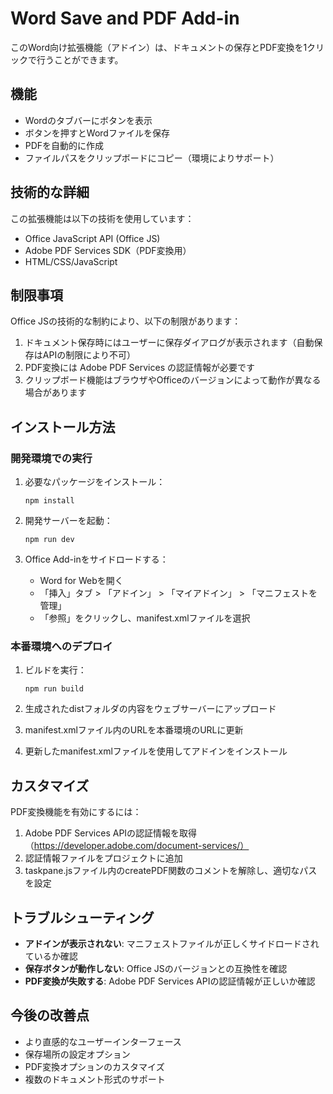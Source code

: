 # Word Save and PDF Add-in

このWord向け拡張機能（アドイン）は、ドキュメントの保存とPDF変換を1クリックで行うことができます。

## 機能

- Wordのタブバーにボタンを表示
- ボタンを押すとWordファイルを保存
- PDFを自動的に作成
- ファイルパスをクリップボードにコピー（環境によりサポート）

## 技術的な詳細

この拡張機能は以下の技術を使用しています：

- Office JavaScript API (Office JS)
- Adobe PDF Services SDK（PDF変換用）
- HTML/CSS/JavaScript

## 制限事項

Office JSの技術的な制約により、以下の制限があります：

1. ドキュメント保存時にはユーザーに保存ダイアログが表示されます（自動保存はAPIの制限により不可）
2. PDF変換には Adobe PDF Services の認証情報が必要です
3. クリップボード機能はブラウザやOfficeのバージョンによって動作が異なる場合があります

## インストール方法

### 開発環境での実行

1. 必要なパッケージをインストール：
   ```
   npm install
   ```

2. 開発サーバーを起動：
   ```
   npm run dev
   ```

3. Office Add-inをサイドロードする：
   - Word for Webを開く
   - 「挿入」タブ > 「アドイン」 > 「マイアドイン」 > 「マニフェストを管理」
   - 「参照」をクリックし、manifest.xmlファイルを選択

### 本番環境へのデプロイ

1. ビルドを実行：
   ```
   npm run build
   ```

2. 生成されたdistフォルダの内容をウェブサーバーにアップロード

3. manifest.xmlファイル内のURLを本番環境のURLに更新

4. 更新したmanifest.xmlファイルを使用してアドインをインストール

## カスタマイズ

PDF変換機能を有効にするには：

1. Adobe PDF Services APIの認証情報を取得（https://developer.adobe.com/document-services/）
2. 認証情報ファイルをプロジェクトに追加
3. taskpane.jsファイル内のcreatePDF関数のコメントを解除し、適切なパスを設定

## トラブルシューティング

- **アドインが表示されない**: マニフェストファイルが正しくサイドロードされているか確認
- **保存ボタンが動作しない**: Office JSのバージョンとの互換性を確認
- **PDF変換が失敗する**: Adobe PDF Services APIの認証情報が正しいか確認

## 今後の改善点

- より直感的なユーザーインターフェース
- 保存場所の設定オプション
- PDF変換オプションのカスタマイズ
- 複数のドキュメント形式のサポート

